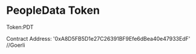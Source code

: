# PeopleData Token 

Token:PDT

Contract Address: '0xA8D5FB5D1e27C26391BF9Efe6dBea40e47933EdF' //Goerli


